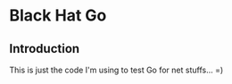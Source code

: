 Black Hat Go
====================

## Introduction
This is just the code I'm using to test Go for net stuffs... =)
